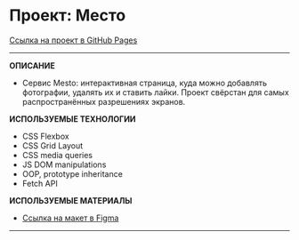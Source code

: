 # Проект: Место

[Cсылка на проект в GitHub Pages](https://m4rkelus.github.io/mesto "ссылка на GitHub Pages")

---

**ОПИСАНИЕ**

- Сервис Mesto: интерактивная страница, куда можно добавлять фотографии, удалять их и ставить лайки. Проект свёрстан для самых распространённых разрешениях экранов.

**ИСПОЛЬЗУЕМЫЕ ТЕХНОЛОГИИ**

- CSS Flexbox
- CSS Grid Layout
- CSS media queries
- JS DOM manipulations
- OOP, prototype inheritance
- Fetch API

**ИСПОЛЬЗУЕМЫЕ МАТЕРИАЛЫ**

- [Ссылка на макет в Figma](https://www.figma.com/file/2cn9N9jSkmxD84oJik7xL7/JavaScript.-Sprint-4?node-id=0%3A1)

---
